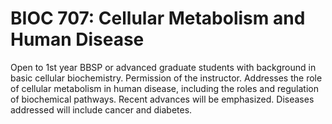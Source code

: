 # BIOC 707: Cellular Metabolism and Human Disease

Open to 1st year BBSP or advanced graduate students with background in basic cellular biochemistry. Permission of the instructor. Addresses the role of cellular metabolism in human disease, including the roles and regulation of biochemical pathways. Recent advances will be emphasized. Diseases addressed will include cancer and diabetes.